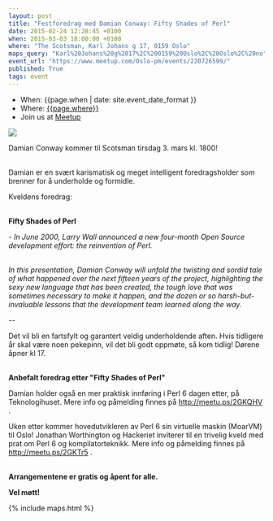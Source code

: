 ```yaml
---
layout: post
title: "Festforedrag med Damian Conway: Fifty Shades of Perl"
date: 2015-02-24 12:28:45 +0100
when: 2015-03-03 18:00:00 +0100
where: "The Scotsman, Karl Johans g 17, 0159 Oslo"
maps_query: "Karl%20Johans%20g%2017%2C%200159%20Oslo%2C%20Oslo%2C%20no"
event_url: "https://www.meetup.com/Oslo-pm/events/220726599/"
published: True
tags: event
---
```


* When: {{page.when | date: site.event_date_format }}
* Where: [{{page.where}}]({{site.maps_url}}{{page.maps_query}})
* Join us at [Meetup]({{page.event_url}})

<img src="http://photos4.meetupstatic.com/photos/event/3/7/2/7/600_434654119.jpeg">

Damian Conway kommer til Scotsman tirsdag 3. mars kl. 1800!

<br>Damian er en svært karismatisk og meget intelligent foredragsholder som brenner for å underholde og formidle.

Kveldens foredrag:

<br><b>Fifty Shades of Perl</b>

<i>- In June 2000, Larry Wall announced a new four-month Open Source development effort: the reinvention of Perl.</i>

<br><i>In this presentation, Damian Conway will unfold the twisting and sordid tale of what happened over the next fifteen years of the project, highlighting the sexy new language that has been created, the tough love that was sometimes necessary to make it happen, and the dozen or so harsh-but-invaluable lessons that the development team learned along the way.</i>

--<i><br></i>

Det vil bli en fartsfylt og garantert veldig underholdende aften. Hvis tidligere år skal være noen pekepinn, vil det bli godt oppmøte, så kom tidlig! Dørene åpner kl 17.

<br><b>Anbefalt foredrag etter &quot;Fifty Shades of Perl&quot;<br></b>

Damian holder også en mer praktisk innføring i Perl 6 dagen etter, på Teknologihuset. Mere info og påmelding finnes på <a class="linkified" href="http://meetu.ps/2GKQHV">http://meetu.ps/2GKQHV</a> .

Uken etter kommer hovedutvikleren av Perl 6 sin virtuelle maskin (MoarVM) til Oslo! Jonathan Worthington og Hackeriet inviterer til en trivelig kveld med prat om Perl 6 og kompilatorteknikk. Mere info og påmelding finnes på <a href="http://meetu.ps/2GKTr5"><a class="linkified" href="http://meetu.ps/2GKTr5">http://meetu.ps/2GKTr5</a></a> .

<br><b>Arrangementene er gratis og åpent for alle.</b>

<b>Vel møtt!</b>

{% include maps.html %}